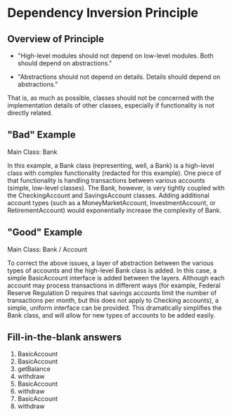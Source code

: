 # Dependency Inversion Principle

## Overview of Principle

* "High-level modules should not depend on low-level modules. Both should depend on abstractions."

* "Abstractions should not depend on details. Details should depend on abstractions."

That is, as much as possible, classes should not be concerned with the implementation details of other classes, especially if functionality is not directly related.

## "Bad" Example
Main Class: Bank

In this example, a Bank class (representing, well, a Bank) is a high-level class with complex functionality (redacted for this example). One piece of that functionality is handling transactions between various accounts (simple, low-level classes). The Bank, however, is very tightly coupled with the CheckingAccount and SavingsAccount classes. Adding additional account types (such as a MoneyMarketAccount, InvestmentAccount, or RetirementAccount) would exponentially increase the complexity of Bank.

## "Good" Example
Main Class: Bank / Account

To correct the above issues, a layer of abstraction between the various types of accounts and the high-level Bank class is added. In this case, a simple BasicAccount interface is added between the layers. Although each account may process transactions in different ways (for example, Federal Reserve Regulation D requires that savings accounts limit the number of transactions per month, but this does not apply to Checking accounts), a simple, uniform interface can be provided. This dramatically simplifies the Bank class, and will allow for new types of accounts to be added easily.

## Fill-in-the-blank answers

1. BasicAccount
2. BasicAccount
3. getBalance
4. withdraw
5. BasicAccount
6. withdraw
7. BasicAccount
8. withdraw 